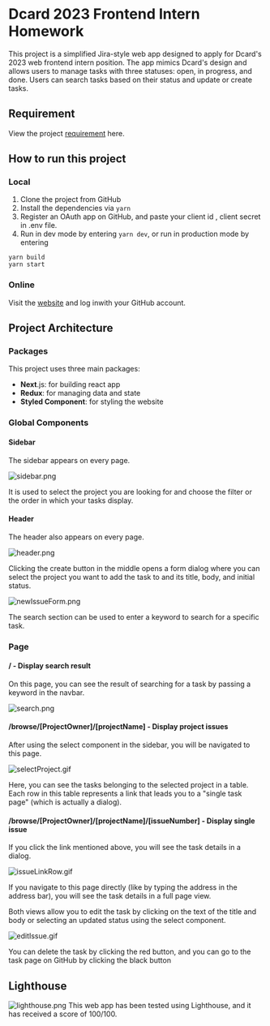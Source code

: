 # Dcard 2023 Frontend Intern Homework
This project is a simplified Jira-style web app designed to apply for Dcard's 2023 web frontend intern position. 
The app mimics Dcard's design and allows users to manage tasks with three statuses: open, in progress, and done. 
Users can search tasks based on their status and update or create tasks.

## Requirement

View the project [requirement](https://drive.google.com/file/d/1ZlwuUafAQUKBEA_ZK6ShM5F4xLTkV_4X/view) here.

## How to run this project
### Local
1. Clone the project from GitHub
2. Install the dependencies via `yarn`
3. Register an OAuth app on GitHub, and paste your client id , client secret in .env file.
4. Run in dev mode by entering `yarn dev`, or run in production mode by entering 
```
yarn build
yarn start
```

### Online
Visit the [website](https://dcard-frontend-intern-2023.chiendavid.com/) and log inwith your GitHub account.

## Project Architecture
### Packages
This project uses three main packages:
- **Next**.js: for building react app
- **Redux**: for managing data and state
- **Styled Component**: for styling the website

### Global Components
#### Sidebar
The sidebar appears on every page.

![sidebar.png](doc/images/sidebar.png)

It is used to select the project you are looking for and choose the filter or the order in which your tasks display.

#### Header
The header also appears on every page.

![header.png](doc/images/header.png)

Clicking the create button in the middle opens a form dialog where you can select the project you want to add the task to and its title, body, and initial status.

![newIssueForm.png](doc/images/newIssueForm.png)

The search section can be used to enter a keyword to search for a specific task.


### Page
#### / - Display search result

On this page, you can see the result of searching for a task by passing a keyword in the navbar.

![search.png](doc/images/search.png)

#### /browse/[ProjectOwner]/[projectName] - Display project issues

After using the select component in the sidebar, you will be navigated to this page.

![selectProject.gif](doc/images/selectProject.gif)

Here, you can see the tasks belonging to the selected project in a table. 
Each row in this table represents a link that leads you to a "single task page" (which is actually a dialog).

#### /browse/[ProjectOwner]/[projectName]/[issueNumber] - Display single issue

If you click the link mentioned above, you will see the task details in a dialog.

![issueLinkRow.gif](doc/images/issueLinkRow.gif)

If you navigate to this page directly (like by typing the address in the address bar), you will see the task details in a full page view.

Both views allow you to edit the task by clicking on the text of the title and body or selecting an updated status using the select component.

![editIssue.gif](doc/images/editIssue.gif)

You can delete the task by clicking the red button, and you can go to the task page on GitHub by clicking the black button

## Lighthouse

![lighthouse.png](doc/images/lighthouse.png)
This web app has been tested using Lighthouse, and it has received a score of 100/100.
